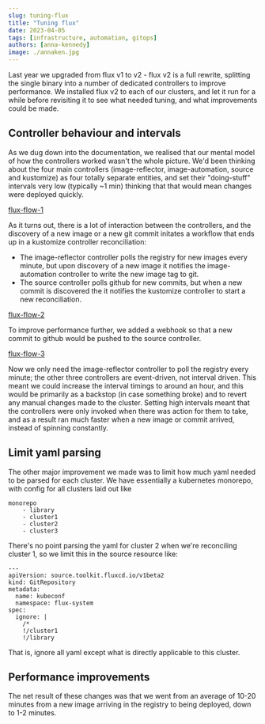 ```yaml
---
slug: tuning-flux
title: "Tuning flux"
date: 2023-04-05
tags: [infrastructure, automation, gitops]
authors: [anna-kennedy]
image: ./annaken.jpg
---
```


Last year we upgraded from flux v1 to v2 - flux v2 is a full rewrite, splitting the single binary into a number of dedicated controllers to improve performance. We installed flux v2 to each of our clusters, and let it run for a while before revisiting it to see what needed tuning, and what improvements could be made.

## Controller behaviour and intervals

As we dug down into the documentation, we realised that our mental model of how the controllers worked wasn't the whole picture. We'd been thinking about the four main controllers (image-reflector, image-automation, source and kustomize) as four totally separate entities, and set their "doing-stuff" intervals very low (typically ~1 min) thinking that that would mean changes were deployed quickly.

[flux-flow-1](flux-flow-1.png)

As it turns out, there is a lot of interaction between the controllers, and the discovery of a new image or a new git commit initates a workflow that ends up in a kustomize controller reconciliation:

* The image-reflector controller polls the registry for new images every minute, but upon discovery of a new image it notifies the  image-automation controller to write the new image tag to git.
* The source controller polls github for new commits, but when a new commit is discovered the it notifies the kustomize controller to start a new reconciliation.

[flux-flow-2](flux-flow-2.png)

To improve performance further, we added a webhook so that a new commit to github would be pushed to the source controller.

[flux-flow-3](flux-flow-3.png)

Now we only need the image-reflector controller to poll the registry every minute; the other three controllers are event-driven, not interval driven.
This meant we could increase the interval timings to around an hour, and this would be primarily as a backstop (in case something broke) and to revert any manual changes made to the cluster.
Setting high intervals meant that the controllers were only invoked when there was action for them to take, and as a result ran much faster when a new image or commit arrived, instead of spinning constantly.

## Limit yaml parsing

The other major improvement we made was to limit how much yaml needed to be parsed for each cluster. We have essentially a kubernetes monorepo, with config for all clusters laid out like
```
monorepo
	- library
	- cluster1
	- cluster2
	- cluster3
```
There's no point parsing the yaml for cluster 2 when we're reconciling cluster 1, so we limit this in the source resource like:
```
---
apiVersion: source.toolkit.fluxcd.io/v1beta2
kind: GitRepository
metadata:
  name: kubeconf
  namespace: flux-system
spec:
  ignore: |
    /*
    !/cluster1
    !/library
```
That is, ignore all yaml except what is directly applicable to this cluster.

## Performance improvements

The net result of these changes was that we went from an average of 10-20 minutes from a new image arriving in the registry to being deployed, down to 1-2 minutes.

